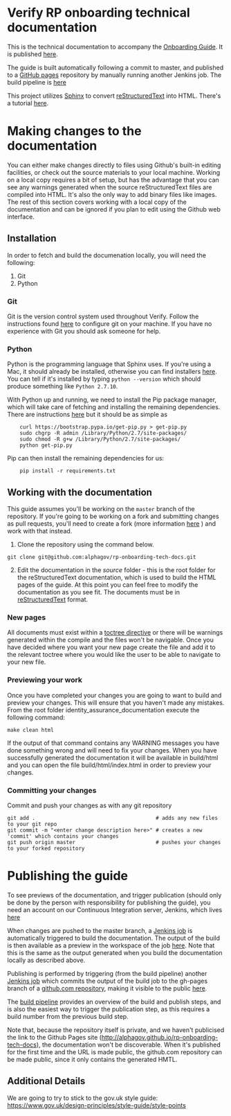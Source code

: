 Verify RP onboarding technical documentation
=

This is the technical documentation to accompany the [Onboarding Guide](http://alphagov.github.io/identity-assurance-documentation/).  It is published [here](http://alphagov.github.io/rp-onboarding-tech-docs/).

The guide is built automatically following a commit to master, and published to a [GitHub pages](https://pages.github.com/) repository by manually running another Jenkins job.  The build pipeline is [here](https://build.ida.digital.cabinet-office.gov.uk/view/rp-onboarding-tech-docs-pipeline)

This project utilizes [Sphinx](http://sphinx-doc.org/ "sphinx-doc") to convert [reStructuredText](http://docutils.sourceforge.net/rst.html) into HTML. There's a tutorial [here](http://sphinx-doc.org/tutorial.html).

# Making changes to the documentation

You can either make changes directly to files using Github's built-in editing facilities, or check out the source materials to your local machine.  Working on a local copy requires a bit of setup, but has the advantage that you can see any warnings generated when the source reStructuredText files are compiled into HTML.  It's also the only way to add binary files like images.  The rest of this section covers working with a local copy of the documentation and can be ignored if you plan to edit using the Github web interface.

## Installation

In order to fetch and build the documenation locally, you will need the following:

1. Git
1. Python

### Git

Git is the version control system used throughout Verify. Follow the instructions found [here](https://help.github.com/articles/set-up-git) to configure git on your machine. If you have no experience with Git you should ask someone for help.

### Python

Python is the programming language that Sphinx uses.  If you're using a Mac, it should already be installed, otherwise you can find installers [here](https://www.python.org/downloads/).  You can tell if it's installed by typing `python --version` which should produce something like `Python 2.7.10`.  

With Python up and running, we need to install the Pip package manager, which will take care of fetching and installing the remaining dependencies.  There are instructions [here](http://pip.readthedocs.org/en/stable/installing/) but it should be as simple as

```
    curl https://bootstrap.pypa.io/get-pip.py > get-pip.py
    sudo chgrp -R admin /Library/Python/2.7/site-packages/
    sudo chmod -R g+w /Library/Python/2.7/site-packages/
    python get-pip.py
```

Pip can then install the remaining dependencies for us:

```
    pip install -r requirements.txt
```

## Working with the documentation

This guide assumes you'll be working on the `master` branch of the repository.  If you're going to be working on a fork and submitting changes as pull requests, you'll need to create a fork (more information [here](https://help.github.com/articles/fork-a-repo) ) and work with that instead.

 1. Clone the repository using the command below.
```
git clone git@github.com:alphagov/rp-onboarding-tech-docs.git
```
 2. Edit the documentation in the _source_ folder - this is the root folder for the reStructuredText documentation, which is used to build the HTML pages of the guide.  At this point you can feel free to modify the documentation as you see fit.  The documents must be in [reStructuredText](http://sphinx-doc.org/rest.html#rst-primer) format.

### New pages

All documents must exist within a [toctree directive](http://sphinx-doc.org/markup/toctree.html) or there will be warnings generated within the compile and the files won't be navigable.  Once you have decided where you want your new page create the file and add it to the relevant toctree where you would like the user to be able to navigate to your new file.

### Previewing your work

Once you have completed your changes you are going to want to build and preview your changes. This will ensure that you haven't made any mistakes. From the root folder identity\_assurance\_documentation execute the following command:

```
make clean html
```

If the output of that command contains any WARNING messages you have done something wrong and will need to fix your changes. When you have successfully generated the documentation it will be available in build/html and you can open the file build/html/index.html in order to preview your changes.

### Committing your changes

Commit and push your changes as with any git repository

```
git add .                                       # adds any new files to your git repo
git commit -m "<enter change description here>" # creates a new 'commit' which contains your changes
git push origin master                          # pushes your changes to your forked repository
```

# Publishing the guide

To see previews of the documentation, and trigger publication (should only be done by the person with responsibility for publishing the guide), you need an account on our Continuous Integration server, Jenkins, which lives [here](https://build.ida.digital.cabinet-office.gov.uk/)

When changes are pushed to the master branch, a [Jenkins job](https://build.ida.digital.cabinet-office.gov.uk/job/rp-onboarding-tech-docs-build/) is automatically triggered to build the documentation.  The output of the build is then available as a preview in the workspace of the job [here](https://build.ida.digital.cabinet-office.gov.uk/job/rp-onboarding-tech-docs-build/ws/build/html/index.html).  Note that this is the same as the output generated when you build the documentation locally as described above.

Publishing is performed by triggering (from the build pipeline) another [Jenkins job](https://build.ida.digital.cabinet-office.gov.uk/job/rp-onboarding-tech-docs-publish/) which commits the output of the build job to the gh-pages branch of a [github.com repository](https://github.com/alphagov/rp-onboarding-tech-docs), making it visible to the public [here](http://alphagov.github.io/rp-onboarding-tech-docs/).  

The [build pipeline](https://build.ida.digital.cabinet-office.gov.uk/view/rp-onboarding-tech-docs-pipeline) provides an overview of the build and publish steps, and is also the easiest way to trigger the publication step, as this requires a build number from the previous build step.

Note that, because the repository itself is private, and we haven't publicised the link to the Github Pages site (http://alphagov.github.io/rp-onboarding-tech-docs), the documentation won't be discoverable.  When it's published for the first time and the URL is made public, the github.com repository can be made public, since it only contains the generated HMTL.

## Additional Details

We are going to try to stick to the gov.uk style guide: https://www.gov.uk/design-principles/style-guide/style-points
